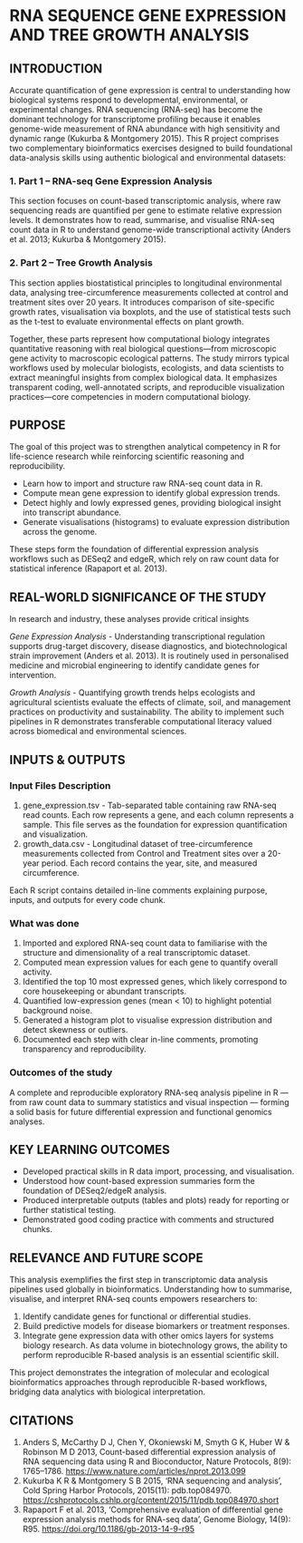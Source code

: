 # RNA SEQUENCE GENE EXPRESSION AND TREE GROWTH ANALYSIS 

## INTRODUCTION 
Accurate quantification of gene expression is central to understanding how biological systems respond to developmental, environmental, or experimental changes. RNA sequencing (RNA-seq) has become the dominant technology for transcriptome profiling because it enables genome-wide measurement of RNA abundance with high sensitivity and dynamic range (Kukurba & Montgomery 2015).
This R project comprises two complementary bioinformatics exercises designed to build foundational data-analysis skills using authentic biological and environmental datasets:

### 1. Part 1 – RNA-seq Gene Expression Analysis
This section focuses on count-based transcriptomic analysis, where raw sequencing reads are quantified per gene to estimate relative expression levels. It demonstrates how to read, summarise, and visualise RNA-seq count data in R to understand genome-wide transcriptional activity (Anders et al. 2013; Kukurba & Montgomery 2015).

### 2. Part 2 – Tree Growth Analysis
This section applies biostatistical principles to longitudinal environmental data, analysing tree-circumference measurements collected at control and treatment sites over 20 years. It introduces comparison of site-specific growth rates, visualisation via boxplots, and the use of statistical tests such as the t-test to evaluate environmental effects on plant growth.

Together, these parts represent how computational biology integrates quantitative reasoning with real biological questions—from microscopic gene activity to macroscopic ecological patterns. The study mirrors typical workflows used by molecular biologists, ecologists, and data scientists to extract meaningful insights from complex biological data. It emphasizes transparent coding, well-annotated scripts, and reproducible visualization practices—core competencies in modern computational biology.

## PURPOSE 
The goal of this project was to strengthen analytical competency in R for life-science research while reinforcing scientific reasoning and reproducibility. 

* Learn how to import and structure raw RNA-seq count data in R.
* Compute mean gene expression to identify global expression trends.
* Detect highly and lowly expressed genes, providing biological insight into transcript abundance.
* Generate visualisations (histograms) to evaluate expression distribution across the genome.

These steps form the foundation of differential expression analysis workflows such as DESeq2 and edgeR, which rely on raw count data for statistical inference (Rapaport et al. 2013).

## REAL-WORLD SIGNIFICANCE OF THE STUDY 
In research and industry, these analyses provide critical insights

*Gene Expression Analysis* - Understanding transcriptional regulation supports drug-target discovery, disease diagnostics, and biotechnological strain improvement (Anders et al. 2013). It is routinely used in personalised medicine and microbial engineering to identify candidate genes for intervention.

*Growth Analysis* - Quantifying growth trends helps ecologists and agricultural scientists evaluate the effects of climate, soil, and management practices on productivity and sustainability. The ability to implement such pipelines in R demonstrates transferable computational literacy valued across biomedical and environmental sciences.

## INPUTS & OUTPUTS 
### Input Files	Description
1. gene_expression.tsv	- Tab-separated table containing raw RNA-seq read counts. Each row represents a gene, and each column represents a sample. This file serves as the foundation for expression quantification and visualization.
2. growth_data.csv - Longitudinal dataset of tree-circumference measurements collected from Control and Treatment sites over a 20-year period. Each record contains the year, site, and measured circumference.

Each R script contains detailed in-line comments explaining purpose, inputs, and outputs for every code chunk.

### What was done 
1. Imported and explored RNA-seq count data to familiarise with the structure and dimensionality of a real transcriptomic dataset.
2. Computed mean expression values for each gene to quantify overall activity.
3. Identified the top 10 most expressed genes, which likely correspond to core housekeeping or abundant transcripts.
4. Quantified low-expression genes (mean < 10) to highlight potential background noise.
5. Generated a histogram plot to visualise expression distribution and detect skewness or outliers.
6. Documented each step with clear in-line comments, promoting transparency and reproducibility.

### Outcomes of the study 
A complete and reproducible exploratory RNA-seq analysis pipeline in R — from raw count data to summary statistics and visual inspection — forming a solid basis for future differential expression and functional genomics analyses.

## KEY LEARNING OUTCOMES 
* Developed practical skills in R data import, processing, and visualisation.
* Understood how count-based expression summaries form the foundation of DESeq2/edgeR analysis.
* Produced interpretable outputs (tables and plots) ready for reporting or further statistical testing.
* Demonstrated good coding practice with comments and structured chunks.

## RELEVANCE AND FUTURE SCOPE 
This analysis exemplifies the first step in transcriptomic data analysis pipelines used globally in bioinformatics. Understanding how to summarise, visualise, and interpret RNA-seq counts empowers researchers to:
1. Identify candidate genes for functional or differential studies.
2. Build predictive models for disease biomarkers or treatment responses.
3. Integrate gene expression data with other omics layers for systems biology research.
As data volume in biotechnology grows, the ability to perform reproducible R-based analysis is an essential scientific skill.

This project demonstrates the integration of molecular and ecological bioinformatics approaches through reproducible R-based workflows, bridging data analytics with biological interpretation.

## CITATIONS 
1. Anders S, McCarthy D J, Chen Y, Okoniewski M, Smyth G K, Huber W & Robinson M D 2013, Count-based differential expression analysis of RNA sequencing data using R and Bioconductor, Nature Protocols, 8(9): 1765–1786. https://www.nature.com/articles/nprot.2013.099
2. Kukurba K R & Montgomery S B 2015, ‘RNA sequencing and analysis’, Cold Spring Harbor Protocols, 2015(11): pdb.top084970. https://cshprotocols.cshlp.org/content/2015/11/pdb.top084970.short
3. Rapaport F et al. 2013, ‘Comprehensive evaluation of differential gene expression analysis methods for RNA-seq data’, Genome Biology, 14(9): R95. https://doi.org/10.1186/gb-2013-14-9-r95

